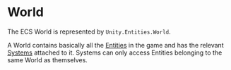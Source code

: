 # World

The ECS World is represented by `Unity.Entities.World`.

A World contains basically all the [Entities](./entity.md) in the game and has the relevant [Systems](./system.md) attached to it. Systems can only access Entities belonging to the same World as themselves.